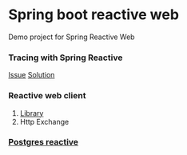 # Spring boot reactive web
 Demo project for Spring Reactive Web

### Tracing with Spring Reactive

[Issue](https://github.com/spring-projects/spring-boot/issues/33372)
[Solution](https://stackoverflow.com/questions/75221864/how-to-get-trace-id-in-spring-cloud-gateway-using-micrometer-brave)

### Reactive web client
1. [Library](https://betterprogramming.pub/feign-reactive-my-preferred-solution-for-rest-api-consumption-5d79a283b24f)
2. Http Exchange

### [Postgres reactive](https://hantsy.github.io/spring-reactive-sample/data/data-r2dbc.html)
